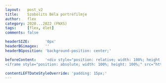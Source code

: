 ```yaml
---
layout:   post_v2
title:    Szobolits Béla portréfilmje
author:   flex
category: 2020...2022 (FNXS)
tags:     [flex, élet]
comments: false

headerSIZE:       '0px'
headerBGimagex:   ''
headerBGposition: 'background-position: center;'

beforeContent:	  '<div style="position: relative; width: 100%; height: 0; padding-bottom: 56.25%;">
<iframe style="position: absolute; width: 100%; height: 100%;" src="https://www.youtube.com/embed/ec6_rZ6llI4" title="YouTube video player" frameborder="0" allow="accelerometer; autoplay; clipboard-write; encrypted-media; gyroscope; picture-in-picture" allowfullscreen></iframe></div>'

contentLEFTDateStyleOverride: 'padding: 15px;'
---
```


